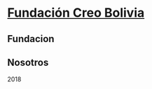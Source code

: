 # [Fundación Creo Bolivia](https://www.fundacioncreoboliva.com)
 

## Fundacion

 

## Nosotros

 

  

2018  
